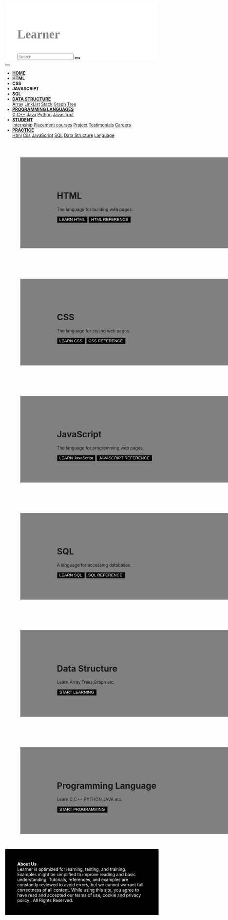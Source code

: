 <!DOCTYPE html>
<html lang="en" dir="ltr">
  <head>
    <meta charset="utf-8">
     <meta name="viewport" content="width=device-width, initial-scale=1">
     <link rel="stylesheet" href="https://maxcdn.bootstrapcdn.com/bootstrap/4.3.1/css/bootstrap.min.css">
     <link rel="stylesheet" href="https://cdnjs.cloudflare.com/ajax/libs/font-awesome/4.7.0/css/font-awesome.min.css">
    <link href="https://fonts.googleapis.com/css?family=Righteous&display=swap" rel="stylesheet">
    <link rel='stylesheet' href='https://use.fontawesome.com/releases/v5.7.0/css/all.css' integrity='sha384-lZN37f5QGtY3VHgisS14W3ExzMWZxybE1SJSEsQp9S+oqd12jhcu+A56Ebc1zFSJ' crossorigin='anonymous'>
     <link href="https://fonts.googleapis.com/css?family=Pacifico|Permanent+Marker&display=swap" rel="stylesheet">
    <link href="https://fonts.googleapis.com/css?family=Pacifico&display=swap" rel="stylesheet"><script src="https://ajax.googleapis.com/ajax/libs/jquery/3.4.0/jquery.min.js"></script>
     <script src="https://cdnjs.cloudflare.com/ajax/libs/popper.js/1.14.7/umd/popper.min.js"></script>
     <script src="https://maxcdn.bootstrapcdn.com/bootstrap/4.3.1/js/bootstrap.min.js"></script>
      <style>
         #con1{
           padding-left: 40px;
           padding-top: 20px;
           background-color: white;
        }
         .fl{
           float: right;
         }
         .column {
    float: left;
    width: 100%;
    padding-left: 120px;
    padding-top: 70px;
    padding-bottom: 70px;
    padding-right: 70px;
    margin:50px;
    background-color: grey;
      
  }
  #style1{
    width:100px;
    margin-left: 40px;
  }
  #row1:after {
content: "";
display: table;
clear: both;
}
@media screen and (max-width:600px) {
.column {
  width: 100%;
}
}
h3{
  font-family: 'Pacifico', cursive;
font-family: 'Permanent Marker', cursive;
  color: grey;
  font-weight:bolder;
  font-size: 2.5rem;
}

.dropdown-item
{
  color:grey;
}
</style>


  </head>
  <body>
<!title>
  <div class="container-fluid" id="con1">
      <div class="row">
        <div class="col-lg-8">
    <h3>Learner</h3></div>
       <div class="col-lg-4"> <form class="form-inline" action="">
    <input class="form-control mr-lg-2" type="text" placeholder="Search">
    <button class="btn  btn-sm" type="submit"  style="background-color:white;"><i class="fab fa-searchengin" style="font-size:40px;"></i></button>
  </form>
   </div>
  </div>
   <!navigationbar>
 </div class="container-fluid">

<nav class="navbar navbar-expand-lg bg-dark navbar-dark sticky-top">
  <button class="navbar-toggler" type="button" data-toggle="collapse" data-target="#collapsibleNavbar">
    <span class="navbar-toggler-icon"></span>
  </button>
  <div class="collapse navbar-collapse" id="collapsibleNavbar">
<ul class="navbar-nav">
  <li class="nav-item ">
    <a class="nav-link active" href="#">
      <i class='fas fa-home' style='font-size:20px'></i>
    <b>  HOME</b></a>
  </li>
  <li class="nav-link"><B>HTML</B></LI>
    <li class="nav-link"><B>CSS</B></LI>
      <li class="nav-link"><B>JAVASCRIPT</B></LI>
        <li class="nav-link"><B>SQL</B></LI>
          <li class="nav-item dropdown">
              <a class="nav-link dropdown-toggle" href="#" id="navbardrop" data-toggle="dropdown">
                <B>DATA STRUCTURE</B>
              </a>
              <div class="dropdown-menu bg-dark" style="color:white;">
                <a class="dropdown-item" href="#">Array</a>
                <a class="dropdown-item" href="#">LinkList</a>
                <a class="dropdown-item" href="#">Stack</a>
                  <a class="dropdown-item" href="#">Graph</a>
                    <a class="dropdown-item" href="#">Tree</a>
              </div>
            </li>
  <li class="nav-item dropdown">
      <a class="nav-link dropdown-toggle " href="#" id="navbardrop" data-toggle="dropdown">
      <B>PROGRAMMING LANGUAGES</B>
      </a>
      <div class="dropdown-menu bg-dark">
        <a class="dropdown-item" href="#">C</a>
        <a class="dropdown-item" href="#">C++</a>
        <a class="dropdown-item" href="#">Java</a>
          <a class="dropdown-item" href="#">Python</a>
            <a class="dropdown-item" href="#">Javascript</a>
      </div>
    </li>
    <li class="nav-item dropdown">
          <a class="nav-link dropdown-toggle" href="#" id="navbardrop" data-toggle="dropdown">
        <b>STUDENT</b>
          </a>
          <div class="dropdown-menu bg-dark">
            <a class="dropdown-item" href="#">Internship</a>
            <a class="dropdown-item" href="#">Placement courses</a>
            <a class="dropdown-item" href="#">Project</a>
              <a class="dropdown-item" href="#">Testimonials</a>
                <a class="dropdown-item" href="#">Careers</a>
          </div>
        </li>
        <li class="nav-item dropdown">
          <a class="nav-link dropdown-toggle" href="#" id="navbardrop" data-toggle="dropdown" href="#"><B>PRACTICE</B></a>
          <div class="dropdown-menu bg-dark">
            <a class="dropdown-item" href="#">Html</a>
            <a class="dropdown-item" href="#">Css</a>
            <a class="dropdown-item" href="#">JavaScript</a>
              <a class="dropdown-item" href="#">SQL</a>
              <a class="dropdown-item" href="#">Data Structure</a>
            <a class="dropdown-item" href="#">Language</a></div></li></ul>
            </nav>
</div>
  <div class="container-fluid">
    <div class="row" id="row1">
  <div class="column">
    <h1>HTML</h1>
    <p>
The language for building web pages.</p>

   <button type="button" class="btn btn-lg" style="background-color:Black; color:white">LEARN HTML</button>
  <button type="button" class="btn btn-lg" style="background-color:Black; color:white">HTML REFERENCE</button>
</div>
  </div>
  <div class="row" id="row1">
  <div class="column">
    <h1>CSS</h1>
    <p>The language for styling web pages.</p>
    <button type="button" class="btn btn-lg" style="background-color:Black; color:white">LEARN CSS</button>
    <button type="button" class="btn btn-lg" style="background-color:Black; color:white">CSS REFERENCE</button>
  </div>
  </div>
  <div class="row" id="row1">
  <div class="column">
    <h1>JavaScript</h1>
    <p>The language for programming web pages.</p>
    <button type="button" class="btn btn-lg" style="background-color:Black; color:white">LEARN JavaScript</button>
    <button type="button" class="btn btn-lg" style="background-color:Black; color:white">JAVASCRIPT REFERENCE</button>
  </div>
</div>
<div class="row" id="row1">
<div class="column">
  <h1>SQL</h1>
  <p>A language for accessing databases.</p>
  <button type="button" class="btn btn-lg" style="background-color:Black; color:white">LEARN SQL</button>
  <button type="button" class="btn btn-lg" style="background-color:Black; color:white">SQL REFERENCE</button>
</div>
</div>
<div class="row" id="row1">
<div class="column">
  <h1>Data Structure</h1>
  <p>Learn Array,Trees,Graph etc.</p>
  <button type="button" class="btn btn-lg" style="background-color:Black; color:white">START LEARNING</button>
</div>
</div>
<div class="row" id="row1">
<div class="column">
  <h1>Programming Language</h1>
  <p>Learn C,C++,PYTHON,JAVA etc.</p>
  <button type="button" class="btn btn-lg" style="background-color:Black; color:white">START PROGRAMMING</button>
</div>
</div>









</div>


<div class="container-fluid" style="background-color:black; color:white; padding:40px;">
  <b>About Us</b><br>
  Learner is optimized for learning, testing, and training. Examples might be simplified to improve reading and basic understanding. Tutorials, references, and examples are constantly reviewed to avoid errors, but we cannot warrant full correctness of all content. While using this site, you agree to have read and accepted our terms of use, cookie and privacy policy . All Rights Reserved.
</div>









  </body>
</html>
